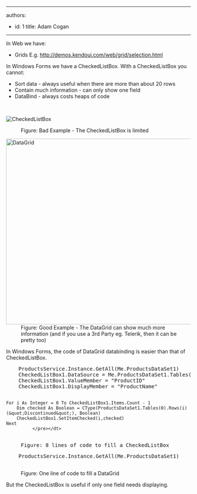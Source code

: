 

---
authors:
  - id: 1
    title: Adam Cogan
---




<span class='intro'> <div>In Web we have&#58;</div>
<ul><li>Grids E.g. <a href="http&#58;//demos.kendoui.com/web/grid/selection.html">http&#58;//demos.kendoui.com/web/grid/selection.html</a> <img title="You are now leaving SSW" src="http&#58;//www.ssw.com.au/ssw/images/external.gif" alt="" /></li></ul>
<div>In Windows Forms we have a CheckedListBox. With a CheckedListBox you cannot&#58;</div>
<ul><li>Sort data - always useful when there are more than about 20 rows</li>
<li>Contain much information - can only show one field</li>
<li>DataBind - always costs heaps of code</li></ul> </span>

​<dl class="badImage"><dt><img alt="CheckedListBox" src="http&#58;//www.ssw.com.au/ssw/Standards/Rules/Images/UsingCheckedListBox.gif" /></dt>
<dd>Figure&#58; Bad Example - The CheckedListBox is limited</dd></dl>
<dl class="goodImage"><dt><img alt="DataGrid" src="http&#58;//www.ssw.com.au/ssw/Standards/Rules/Images/UsingDataGrid.gif" width="601" height="506" /></dt>
<dd>Figure&#58; Good Example - The DataGrid can show much more information (and if you use a 3rd Party eg. Telerik, then it can be pretty too)</dd></dl>
<div>In Windows Forms, the code of DataGrid databinding is easier than that of CheckedListBox.</div>
<dl class="badCode"><dt><pre>    ProductsService.Instance.GetAll(Me.ProductsDataSet1)
    CheckedListBox1.DataSource = Me.ProductsDataSet1.Tables(0)
    CheckedListBox1.ValueMember = &quot;ProductID&quot;
    CheckedListBox1.DisplayMember = &quot;ProductName&quot;

    For i As Integer = 0 To CheckedListBox1.Items.Count - 1
        Dim checked As Boolean = CType(ProductsDataSet1.Tables(0).Rows(i)(&quot;Discontinued&quot;), Boolean)
        CheckedListBox1.SetItemChecked(i,checked)
    Next
              </pre></dt>
<dd>Figure&#58; 8 lines of code to fill a CheckedListBox</dd></dl>
<dl class="goodCode"><dt><pre>    ProductsService.Instance.GetAll(Me.ProductsDataSet1)
               </pre></dt>
<dd>Figure&#58; One line of code to fill a DataGrid</dd></dl>
<div>But the CheckedListBox is useful if only one field needs displaying.</div>




